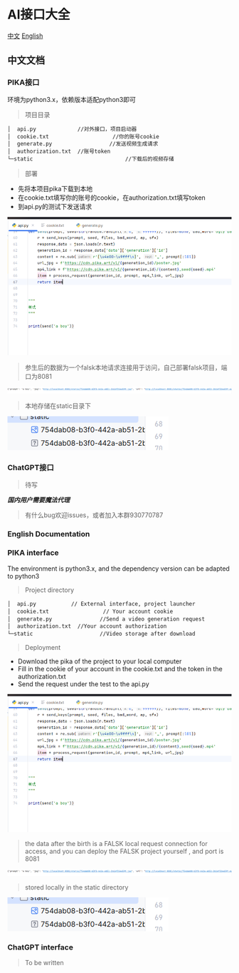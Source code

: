 # AI接口大全

[中文](#jump1)
[English](#jump2)



## <span id="jump1">中文文档</span>



### PIKA接口

环境为python3.x，依赖版本适配python3即可

> 项目目录

```markdown
│  api.py             //对外接口，项目启动器
│  cookie.txt				     //你的账号cookie
│  generate.py				    //发送视频生成请求
│  authorization.txt  //账号token
└─static					         //下载后的视频存储
```



> 部署

- 先将本项目pika下载到本地
- 在cookie.txt填写你的账号的cookie，在authorization.txt填写token
- 到api.py的测试下发送请求

 ![pika-1](doc/images/pika-1.png)

>参生后的数据为一个falsk本地请求连接用于访问，自己部署falsk项目，端口为8081

 ![pika-2](doc/images/pika-2.png)

>本地存储在static目录下

 ![pika-3](doc/images/pika-3.png)
###  ChatGPT接口

> 待写

***国内用户需要魔法代理***

> 有什么bug欢迎issues，或者加入本群930770787














### <span id="jump2">English Documentation</span>



### PIKA interface

The environment is python3.x, and the dependency version can be adapted to python3

> Project directory


```markdown
│  api.py           // External interface, project launcher
│  cookie.txt				  // Your account cookie
│  generate.py				 //Send a video generation request
│  authorization.txt  //Your account authorization
└─static					 //Video storage after download
```

> Deployment

- Download the pika of the project to your local computer
- Fill in the cookie of your account in the cookie.txt and the token in the authorization.txt
- Send the request under the test to the api.py

 ![pika-1](doc/images/pika-1.png)

> the data after the birth is a FALSK local request connection for access, and you can deploy the FALSK project yourself , and port is 8081

 ![pika-2](doc/images/pika-2.png)

> stored locally in the static directory


 ![pika-3](doc/images/pika-3.png)
###  ChatGPT interface

> To be written

